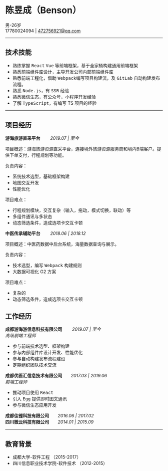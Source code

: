 # 陈昱成（Benson）
男-26岁  
17780024094 | 472756921@qq.com  
***
## **技术技能**
+ 熟练掌握 <kbd>React</kbd> <kbd>Vue</kbd> 等前端框架，基于全家桶构建通用前端框架
+ 熟悉前端组件库设计，主导开发公司内部前端组件库
+ 熟悉前端工程化，借助 <kbd>Webpack</kbd>编写项目构建流，及 <kbd>GitLab</kbd> 自动构建发布流程。
+ 熟悉 <kbd>Node.js</kbd>，有 <kbd>SSR</kbd> 经验
+ 熟悉微信生态，有公众号，小程序开发经验
+ 了解 <kbd>TypeScript</kbd>，有编写 TS 项目的经验
***
## **项目经历**
**游海旅游直采平台**&emsp;&emsp; _2019.07 | 至今_  

项目概述：游海旅游资源直采平台，连接境外旅游资源服务商和境内B端客户。提供下单支付，行程规划等功能。

负责内容：
+ 系统技术选型，基础框架构建
+ 地图交互开发
+ 性能优化

项目难点：
+ 行程规划模块，交互复杂（输入，拖动，模式切换，联动）等
+ 多组件通讯与多状态
+ 动态筛选条件，造成选项卡交互卡顿

**中医传承辅助平台**&emsp;&emsp; _2018.06 | 2018.12_  

项目概述：中医药数据中后台系统，海量数据查询与展示。  

负责内容：
+ 技术选型，编写 <kbd>Webpack</kbd> 构建规则
+ 大数据可视化 G2 方案

项目难点：
+ 复杂的
+ 动态筛选条件，造成选项卡交互卡顿

## **工作经历**
**成都游海游信息科技有限公司**&emsp;&emsp; _2019.07 | 至今_  
_高级前端工程师_
+ 参与前端技术选型、框架构建
+ 参与内部组件库设计开发、性能优化
+ 参与自动构建发布流程建设
+ 定期组织团队技术交流  

**成都优医汇信息技术有限公司**&emsp;&emsp;_2017.03 | 2019.06_  
_前端工程师_
+ 推动项目使用 <kbd>React</kbd> 
+ 引入 <kbd>Egg</kbd> 提供即时图文通讯
+ 参与微信生态应用开发

**成都佳锂科技有限公司**&emsp;&emsp;_2016.06 | 2017.02_   
**四川微云科技有限公司**&emsp;&emsp;_2014.01 | 2015.09_   

***
## **教育背景**
+ 成都大学-软件工程 （2015-2017）
+ 四川信息职业技术学院-软件技术 （2012-2015）